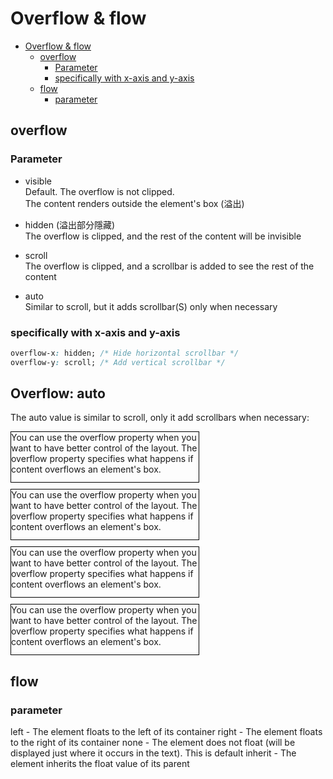# Overflow & flow

- [Overflow & flow](#overflow--flow)
  - [overflow](#overflow)
    - [Parameter](#parameter)
    - [specifically with x-axis and y-axis](#specifically-with-x-axis-and-y-axis)
  - [flow](#flow)
    - [parameter](#parameter-1)

## overflow 

### Parameter

* visible  
Default. The overflow is not clipped.  
The content renders outside the element's box (溢出)

* hidden (溢出部分隱藏)  
The overflow is clipped, and the rest of the content will be invisible

* scroll  
The overflow is clipped, and a scrollbar is added to see the rest of the content

* auto  
Similar to scroll, but it adds scrollbar(S) only when necessary

### specifically with x-axis and y-axis

```css
overflow-x: hidden; /* Hide horizontal scrollbar */
overflow-y: scroll; /* Add vertical scrollbar */
```

<html>
<head>
<style>
div.common{
    width: 300px;
    height: 80px;
    border: 1px solid black;
    margin-top : 10px;
}
div.overflow-auto{
    overflow: auto;
}
div.overflow-section{
    overflow : hidden;
}
div.overflow-scroll{
    overflow: scroll;
}
div.overflow-xy {
    overflow-x: auto; /* Hide horizontal scrollbar */
    overflow-y: auto; /* Add vertical scrollbar */
}
</style>
</head>
<body>

<h2>Overflow: auto</h2>
<p>The auto value is similar to scroll, only it add scrollbars when necessary:</p>

<div class="overflow-auto common">You can use the overflow property when you want to have better control of the layout. The overflow property specifies what happens if content overflows an element's box.</div>

<div class="overflow-section common">You can use the overflow property when you want to have better control of the layout. The overflow property specifies what happens if content overflows an element's box.</div>

<div class="overflow-scroll common">You can use the overflow property when you want to have better control of the layout. The overflow property specifies what happens if content overflows an element's box.</div>

<div class="overflow-xy common">You can use the overflow property when you want to have better control of the layout. The overflow property specifies what happens if content overflows an element's box.</div>

</body>
</html>

## flow

### parameter 

left - The element floats to the left of its container
right - The element floats to the right of its container
none - The element does not float (will be displayed just where it occurs in the text). This is default
inherit - The element inherits the float value of its parent

